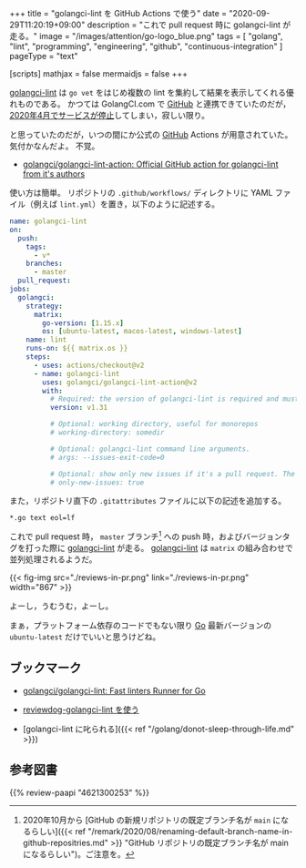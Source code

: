 +++
title = "golangci-lint を GitHub Actions で使う"
date =  "2020-09-29T11:20:19+09:00"
description = "これで pull request 時に golangci-lint が走る。"
image = "/images/attention/go-logo_blue.png"
tags = [ "golang", "lint", "programming", "engineering", "github", "continuous-integration" ]
pageType = "text"

[scripts]
  mathjax = false
  mermaidjs = false
+++

[golangci-lint] は `go vet` をはじめ複数の lint を集約して結果を表示してくれる優れものである。
かつては GolangCI.com で [GitHub] と連携できていたのだが，[2020年4月でサービスが停止](https://medium.com/golangci/golangci-com-is-closing-d1fc1bd30e0e "GolangCI.com is closing. Dear customers of GolangCI.com, | by Denis Isaev | golangci | Medium")してしまい，寂しい限り。

と思っていたのだが，いつの間にか公式の [GitHub] Actions が用意されていた。
気付かなんだよ。
不覚。

- [golangci/golangci-lint-action: Official GitHub action for golangci-lint from it's authors](https://github.com/golangci/golangci-lint-action)

使い方は簡単。
リポジトリの `.github/workflows/` ディレクトリに YAML ファイル（例えば `lint.yml`）を置き，以下のように記述する。

```yaml
name: golangci-lint
on:
  push:
    tags:
      - v*
    branches:
      - master
  pull_request:
jobs:
  golangci:
    strategy:
      matrix:
        go-version: [1.15.x]
        os: [ubuntu-latest, macos-latest, windows-latest]
    name: lint
    runs-on: ${{ matrix.os }}
    steps:
      - uses: actions/checkout@v2
      - name: golangci-lint
        uses: golangci/golangci-lint-action@v2
        with:
          # Required: the version of golangci-lint is required and must be specified without patch version: we always use the latest patch version.
          version: v1.31

          # Optional: working directory, useful for monorepos
          # working-directory: somedir

          # Optional: golangci-lint command line arguments.
          # args: --issues-exit-code=0

          # Optional: show only new issues if it's a pull request. The default value is `false`.
          # only-new-issues: true
```

また，リポジトリ直下の `.gitattributes` ファイルに以下の記述を追加する。

```text
*.go text eol=lf
```

これで pull request 時， `master` ブランチ[^br1] への push 時，およびバージョンタグを打った際に [golangci-lint] が走る。
[golangci-lint] は `matrix` の組み合わせで並列処理されるようだ。

[^br1]: 2020年10月から [GitHub の新規リポジトリの既定ブランチ名が `main` になるらしい]({{< ref "/remark/2020/08/renaming-default-branch-name-in-github-repositries.md" >}} "GitHub リポジトリの既定ブランチ名が main になるらしい")。ご注意を。

{{< fig-img src="./reviews-in-pr.png" link="./reviews-in-pr.png" width="867" >}}

よーし，うむうむ，よーし。

まぁ，プラットフォーム依存のコードでもない限り [Go] 最新バージョンの `ubuntu-latest` だけでいいと思うけどね。

## ブックマーク

- [golangci/golangci-lint: Fast linters Runner for Go](https://github.com/golangci/golangci-lint)
- [reviewdog-golangci-lint を使う](https://zenn.dev/ikawaha/articles/57384e8fc69c7b057f7f)

- [golangci-lint に叱られる]({{< ref "/golang/donot-sleep-through-life.md" >}})

[Go]: https://golang.org/ "The Go Programming Language"
[golangci-lint]: https://golangci-lint.run/
[GitHub]: https://github.com/

## 参考図書

{{% review-paapi "4621300253" %}} <!-- プログラミング言語Go -->
